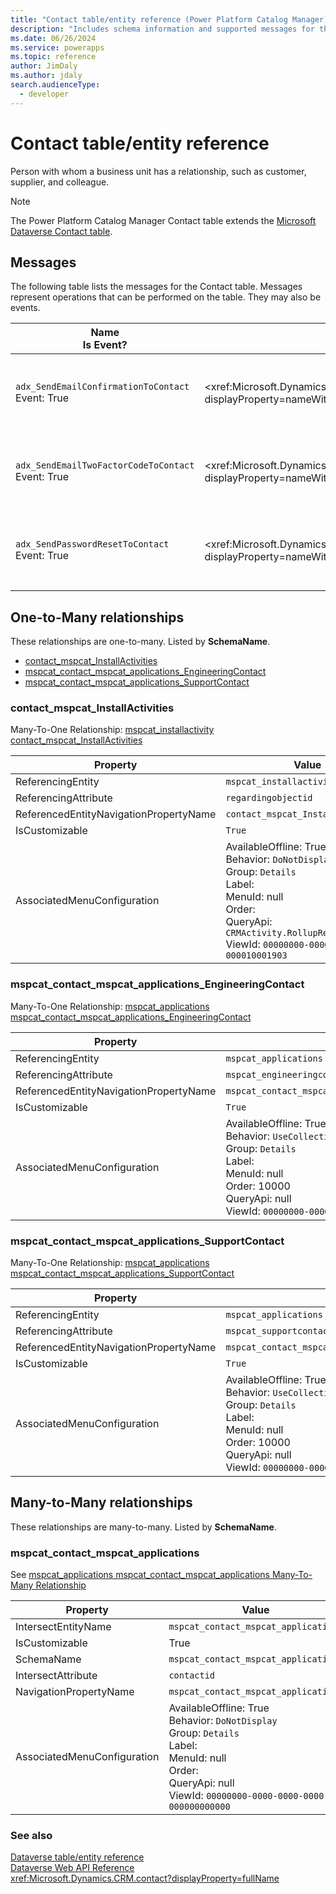```yaml
---
title: "Contact table/entity reference (Power Platform Catalog Manager)"
description: "Includes schema information and supported messages for the Contact table/entity with Power Platform Catalog Manager."
ms.date: 06/26/2024
ms.service: powerapps
ms.topic: reference
author: JimDaly
ms.author: jdaly
search.audienceType: 
  - developer
---
```


# Contact table/entity reference

Person with whom a business unit has a relationship, such as customer, supplier, and colleague.

> [!NOTE]
> The Power Platform Catalog Manager Contact table extends the [Microsoft Dataverse Contact table](/power-apps/developer/data-platform/reference/entities/contact).


## Messages

The following table lists the messages for the Contact table.
Messages represent operations that can be performed on the table. They may also be events.

| Name <br />Is Event? |Web API Operation |SDK for .NET |
| ---- | ----- |----- |
| `adx_SendEmailConfirmationToContact`<br />Event: True |<xref:Microsoft.Dynamics.CRM.adx_SendEmailConfirmationToContact?displayProperty=nameWithType /> |[Learn to use messages with the SDK for .NET](/power-apps/developer/data-platform/org-service/use-messages)|
| `adx_SendEmailTwoFactorCodeToContact`<br />Event: True |<xref:Microsoft.Dynamics.CRM.adx_SendEmailTwoFactorCodeToContact?displayProperty=nameWithType /> |[Learn to use messages with the SDK for .NET](/power-apps/developer/data-platform/org-service/use-messages)|
| `adx_SendPasswordResetToContact`<br />Event: True |<xref:Microsoft.Dynamics.CRM.adx_SendPasswordResetToContact?displayProperty=nameWithType /> |[Learn to use messages with the SDK for .NET](/power-apps/developer/data-platform/org-service/use-messages)|



## One-to-Many relationships

These relationships are one-to-many. Listed by **SchemaName**.

- [contact_mspcat_InstallActivities](#BKMK_contact_mspcat_InstallActivities)
- [mspcat_contact_mspcat_applications_EngineeringContact](#BKMK_mspcat_contact_mspcat_applications_EngineeringContact)
- [mspcat_contact_mspcat_applications_SupportContact](#BKMK_mspcat_contact_mspcat_applications_SupportContact)

### <a name="BKMK_contact_mspcat_InstallActivities"></a> contact_mspcat_InstallActivities

Many-To-One Relationship: [mspcat_installactivity contact_mspcat_InstallActivities](mspcat_installactivity.md#BKMK_contact_mspcat_InstallActivities)

|Property|Value|
|---|---|
|ReferencingEntity|`mspcat_installactivity`|
|ReferencingAttribute|`regardingobjectid`|
|ReferencedEntityNavigationPropertyName|`contact_mspcat_InstallActivities`|
|IsCustomizable|`True`|
|AssociatedMenuConfiguration|AvailableOffline: True<br />Behavior: `DoNotDisplay`<br />Group: `Details`<br />Label: <br />MenuId: null<br />Order: <br />QueryApi: `CRMActivity.RollupRelatedByParty`<br />ViewId: `00000000-0000-0000-00aa-000010001903`|

### <a name="BKMK_mspcat_contact_mspcat_applications_EngineeringContact"></a> mspcat_contact_mspcat_applications_EngineeringContact

Many-To-One Relationship: [mspcat_applications mspcat_contact_mspcat_applications_EngineeringContact](mspcat_applications.md#BKMK_mspcat_contact_mspcat_applications_EngineeringContact)

|Property|Value|
|---|---|
|ReferencingEntity|`mspcat_applications`|
|ReferencingAttribute|`mspcat_engineeringcontact`|
|ReferencedEntityNavigationPropertyName|`mspcat_contact_mspcat_applications_EngineeringContact`|
|IsCustomizable|`True`|
|AssociatedMenuConfiguration|AvailableOffline: True<br />Behavior: `UseCollectionName`<br />Group: `Details`<br />Label: <br />MenuId: null<br />Order: 10000<br />QueryApi: null<br />ViewId: `00000000-0000-0000-0000-000000000000`|

### <a name="BKMK_mspcat_contact_mspcat_applications_SupportContact"></a> mspcat_contact_mspcat_applications_SupportContact

Many-To-One Relationship: [mspcat_applications mspcat_contact_mspcat_applications_SupportContact](mspcat_applications.md#BKMK_mspcat_contact_mspcat_applications_SupportContact)

|Property|Value|
|---|---|
|ReferencingEntity|`mspcat_applications`|
|ReferencingAttribute|`mspcat_supportcontact`|
|ReferencedEntityNavigationPropertyName|`mspcat_contact_mspcat_applications_SupportContact`|
|IsCustomizable|`True`|
|AssociatedMenuConfiguration|AvailableOffline: True<br />Behavior: `UseCollectionName`<br />Group: `Details`<br />Label: <br />MenuId: null<br />Order: 10000<br />QueryApi: null<br />ViewId: `00000000-0000-0000-0000-000000000000`|


## Many-to-Many relationships

These relationships are many-to-many. Listed by **SchemaName**.

### <a name="BKMK_mspcat_contact_mspcat_applications"></a> mspcat_contact_mspcat_applications

See [mspcat_applications mspcat_contact_mspcat_applications Many-To-Many Relationship](mspcat_applications.md#BKMK_mspcat_contact_mspcat_applications)

|Property|Value|
|---|---|
|IntersectEntityName|`mspcat_contact_mspcat_applications`|
|IsCustomizable|True|
|SchemaName|`mspcat_contact_mspcat_applications`|
|IntersectAttribute|`contactid`|
|NavigationPropertyName|`mspcat_contact_mspcat_applications`|
|AssociatedMenuConfiguration|AvailableOffline: True<br />Behavior: `DoNotDisplay`<br />Group: `Details`<br />Label: <br />MenuId: null<br />Order: <br />QueryApi: null<br />ViewId: `00000000-0000-0000-0000-000000000000`|



### See also

[Dataverse table/entity reference](/power-apps/developer/data-platform/reference/about-entity-reference)  
[Dataverse Web API Reference](/power-apps/developer/data-platform/webapi/reference/about)   
<xref:Microsoft.Dynamics.CRM.contact?displayProperty=fullName>
